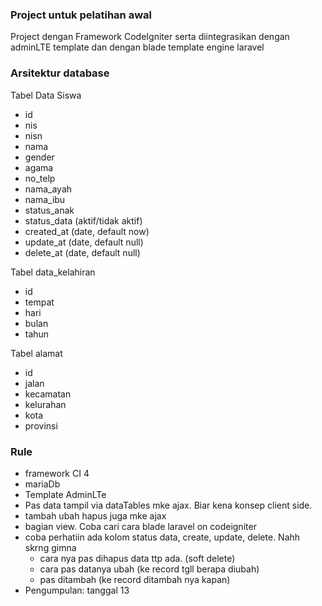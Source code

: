 ### Project untuk pelatihan awal

Project dengan Framework CodeIgniter serta diintegrasikan dengan adminLTE template dan dengan blade template engine laravel

### Arsitektur database

Tabel Data Siswa

- id
- nis
- nisn
- nama
- gender
- agama
- no_telp
- nama_ayah
- nama_ibu
- status_anak
- status_data (aktif/tidak aktif)
- created_at (date, default now)
- update_at (date, default null)
- delete_at (date, default null)

Tabel data_kelahiran

- id
- tempat
- hari
- bulan
- tahun

Tabel alamat

- id
- jalan
- kecamatan
- kelurahan
- kota
- provinsi

### Rule

- framework CI 4
- mariaDb
- Template AdminLTe
- Pas data tampil via dataTables mke ajax. Biar kena konsep client side.
- tambah ubah hapus juga mke ajax
- bagian view. Coba cari cara blade laravel on codeigniter
- coba perhatiin ada kolom status data, create, update, delete. Nahh skrng gimna
  - cara nya pas dihapus data ttp ada. (soft delete)
  - cara pas datanya ubah (ke record tgll berapa diubah)
  - pas ditambah (ke record ditambah nya kapan)
- Pengumpulan: tanggal 13
